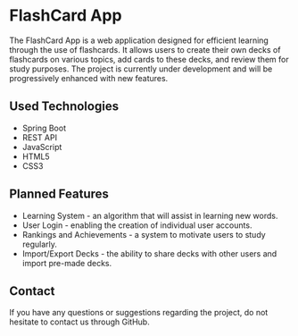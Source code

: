 # FlashCard App

The FlashCard App is a web application designed for efficient learning through the use of flashcards. It allows users to create their own decks of flashcards on various topics, add cards to these decks, and review them for study purposes. The project is currently under development and will be progressively enhanced with new features.

<h2>Used Technologies</h2>
<ul>
    <li>Spring Boot</li>
    <li>REST API</li>
    <li>JavaScript</li>
    <li>HTML5</li>
    <li>CSS3</li>
</ul>

<h2>Planned Features</h2>
<ul>
    <li>Learning System - an algorithm that will assist in learning new words.</li>
    <li>User Login - enabling the creation of individual user accounts.</li>
    <li>Rankings and Achievements - a system to motivate users to study regularly.</li>
    <li>Import/Export Decks - the ability to share decks with other users and import pre-made decks.</li>
</ul>

<h2>Contact</h2>
<p>
    If you have any questions or suggestions regarding the project, do not hesitate to contact us through GitHub.
</p>

